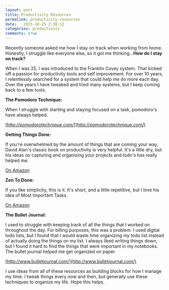 ```yaml
---
layout: post
title: Productivity Resources
permalink: productivity-resources
date:   2015-10-25 2:30:12
categories: productivity
comments: true
---
```

Recently someone asked me how I stay on track when working from home.  Honestly, I struggle like everyone else, so it got me thinking...**How do I stay on track?**

When I was 25, I was introduced to the Franklin Covey system.  That kicked off a passion for productivity tools and self improvement. For over 10 years, I relentlessly searched for a system that could help me do more each day.  Over the years I have tweaked and tried many systems, but I keep coming back to a few tools.

**The Pomodoro Technique:**  

When I struggle with starting and staying focused on a task, pomodoro's have always helped.  

[http://pomodorotechnique.com/](http://pomodorotechnique.com/)

**Getting Things Done:**

If you're overwhelmed by the amount of things that are coming your way, David Alan's classic book on productivity is very helpful.  It's a little dry, but his ideas on capturing and organizing your projects and todo's has really helped me.

[On Amazon](http://amzn.to/1N1oWkj)

**Zen To Done:**

If you like simplicity, this is it.  It's short, and a little repetitive, but I love his idea of Most Important Tasks.

[On Amazon](http://amzn.to/1MNlDcd)

**The Bullet Journal:**

I used to struggle with keeping track of all the things that I worked on throughout the day.  For billing purposes, this was a problem. I used digital todo lists, but I found that I would waste time organizing my todo list instead of actually doing the things on my list. I always liked writing things down, but I found it hard to find the things that were important in my notebooks. The bullet journal helped me get organized on paper.

[http://www.bulletjournal.com/](http://www.bulletjournal.com/)

I use ideas from all of these resources as building blocks for how I manage my time.  I tweak things every now and then, but generally use these techniques to organize my life.  Hope this helps.

